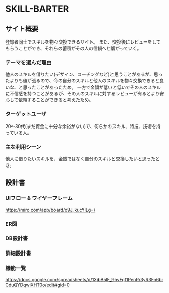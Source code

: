 # SKILL-BARTER

## サイト概要
登録者同士でスキルを物々交換できるサイト。
また、交換後にレビューをしてもらうことができ、それらの蓄積がその人の信頼へと繋がっていく。

### テーマを選んだ理由
他人のスキルを借りたい(デザイン、コーチングなど)と思うことがあるが、思ったよりも値が張るので、今の自分のスキルと他人のスキルを物々交換できると良いな、と思ったことがあったため。
一方で金額が低いと低いでその人のスキルに不信感を持つことがあるが、その人のスキルに対するレビューが有るとより安心して依頼することができると考えたため。

### ターゲットユーザ
20〜30代(まだ資金に十分な余裕がない)で、何らかのスキル、特技、技術を持っている人。

### 主な利用シーン
他人に借りたいスキルを、金銭ではなく自分のスキルと交換したいと思ったとき。


## 設計書

### UIフロー & ワイヤーフレーム
<https://miro.com/app/board/o9J_kucYlLg=/>

### ER図


### DB設計書


### 詳細設計書


### 機能一覧
<https://docs.google.com/spreadsheets/d/1XjbB5lF_9hvFqf1PenRr3yR3Fn6brCduQYDqwlXHT0o/edit#gid=0>
